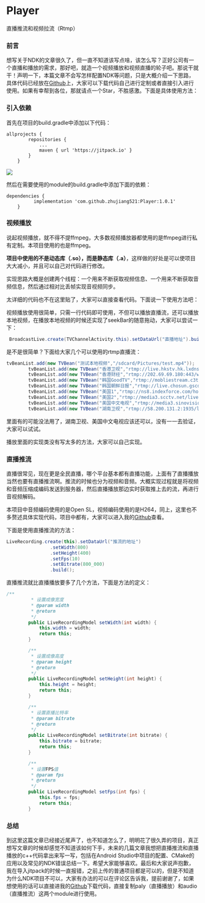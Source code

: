 # Player
直播推流和视频拉流（Rtmp）

### 前言

想写关于NDK的文章很久了，但一直不知道该写点啥，该怎么写？正好公司有一个直播和播放的需求，那好吧，就造一个视频播放和视频直播的轮子吧。那说干就干！声明一下，本篇文章不会写怎样配置NDK等问题，只是大概介绍一下思路，具体代码已经放在[Github](https://github.com/zhujiang521/Player)上，大家可以下载代码自己进行定制或者直接引入进行使用。如果有幸帮到各位，那就请点一个Star，不胜感激。下面是具体使用方法：

### 引入依赖

首先在项目的build.gradle中添加以下代码：

```
allprojects {
		repositories {
			...
			maven { url 'https://jitpack.io' }
		}
	}
```

[![](https://jitpack.io/v/zhujiang521/Player.svg)](https://jitpack.io/#zhujiang521/Player)

然后在需要使用的module的build.gradle中添加下面的依赖：

```
dependencies {
	      implementation 'com.github.zhujiang521:Player:1.0.1'
	}
```

### 视频播放

说起视频播放，就不得不提ffmpeg，大多数视频播放器都使用的是ffmpeg进行私有定制。本项目使用的也是ffmpeg。

**项目中使用的不是动态库（.so），而是静态库（.a）**，这样做的好处是可以使项目大大减小，并且可以自己对代码进行修改。

实现思路大概是创建两个线程：一个用来不断获取视频信息、一个用来不断获取音频信息，然后通过相对比丢帧实现音视频同步。

太详细的代码也不在这里贴了，大家可以直接查看代码。下面说一下使用方法吧：

视频播放使用很简单，只需一行代码即可使用，不但可以播放直播流，还可以播放本地视频，在播放本地视频的时候还实现了seekBar的随意拖动，大家可以尝试一下：

```java
 BroadcastLive.create(TVChannelActivity.this).setDataUrl("直播地址").build();
```

是不是很简单？下面给大家几个可以使用的rtmp直播流：

```java
tvBeanList.add(new TVBean("测试本地视频","/sdcard/Pictures/test.mp4"));
        tvBeanList.add(new TVBean("香港卫视","rtmp://live.hkstv.hk.lxdns.com/live/hks1"));
        tvBeanList.add(new TVBean("香港财经","rtmp://202.69.69.180:443/webcast/bshdlive-pc"));
        tvBeanList.add(new TVBean("韩国GoodTV","rtmp://mobliestream.c3tv.com:554/live/goodtv.sdp"));
        tvBeanList.add(new TVBean("韩国朝鲜日报","rtmp://live.chosun.gscdn.com/live/tvchosun1.stream"));
        tvBeanList.add(new TVBean("美国1","rtmp://ns8.indexforce.com/home/mystream"));
        tvBeanList.add(new TVBean("美国2","rtmp://media3.scctv.net/live/scctv_800"));
        tvBeanList.add(new TVBean("美国中文电视","rtmp://media3.sinovision.net:1935/live/livestream"));
        tvBeanList.add(new TVBean("湖南卫视","rtmp://58.200.131.2:1935/livetv/hunantv"));
```

里面有的可能没法用了，湖南卫视、美国中文电视应该还可以，没有一一去验证，大家可以试试。

播放里面的实现类没有写太多的方法，大家可以自己实现。

### 直播推流

直播很常见，现在更是全民直播，哪个平台基本都有直播功能，上面有了直播播放当然也要有直播推流啊。推流的时候也分为视频和音频。大概实现过程就是将视频和音频压缩成编码发送到服务器，然后直播播放那边实时获取推上去的流，再进行音视频解码。

本项目中音频编码使用的是Open SL，视频编码使用的是H264，同上，这里也不多赘述具体实现代码，项目中都有，大家可以进入我的[Github](https://github.com/zhujiang521/PlayerAndPusher)查看。

下面是使用直播推流的方法：

```java
LiveRecording.create(this).setDataUrl("推流的地址")
                .setWidth(800)
                .setHeight(400)
                .setFps(10)
                .setBitrate(800_000)
                .build();
```

直播推流就比直播播放要多了几个方法，下面是方法的定义：

```java
/**
         * 设置成像宽度
         * @param width
         * @return
         */
        public LiveRecordingModel setWidth(int width) {
            this.width = width;
            return this;
        }

        /**
         * 设置成像高度
         * @param height
         * @return
         */
        public LiveRecordingModel setHeight(int height) {
            this.height = height;
            return this;
        }

        /**
         * 设置直播比特率
         * @param bitrate
         * @return
         */
        public LiveRecordingModel setBitrate(int bitrate) {
            this.bitrate = bitrate;
            return this;
        }

        /**
         * 设置FPS值
         * @param fps
         * @return
         */
        public LiveRecordingModel setFps(int fps) {
            this.fps = fps;
            return this;
        }
```

### 总结

到这里这篇文章已经接近尾声了，也不知道怎么了，明明花了很久弄的项目，真正想写文章的时候却感觉不知道该如何下手，未来的几篇文章我想把直播推流和直播播放的c++代码拿出来写一写，包括在Android Studio中项目的配置、CMake的应用以及常见的NDK错误总结一下。希望大家能够喜欢。最后和大家说声抱歉，我在导入jitpack的时候一直报错，之前上传的普通项目都是可以的，但是不知道为什么NDK项目不可以，大家有办法的可以在评论区告诉我，提前谢谢了，如果想使用的话可以直接进我的[Github](https://github.com/zhujiang521/PlayerAndPusher)下载代码，直接复制paly（直播播放）和audio（直播推流）这两个module进行使用。
